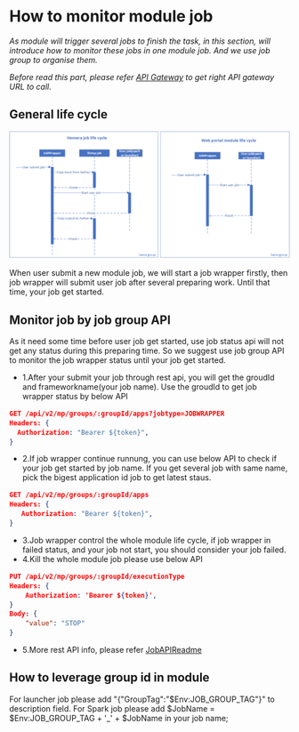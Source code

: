 # How to monitor module job
*As module will trigger several jobs to finish the task, in this section, will introduce how to monitor these jobs in one module job. And we use job group to organise them.*

*Before read this part, please refer [API Gateway](../../../mtExternalService/Openresty/docs/APIGW_Api.md) to get right API gateway URL to call.*

## General life cycle
![Job life cycle](JobLifeCycle.png)

When user submit a new module job, we will start a job wrapper firstly, then job wrapper will submit user job after several preparing work. Until that time, your job get started.

## Monitor job by job group API
As it need some time before user job get started, use job status api will not get any status during this preparing time. So we suggest use job group API to monitor the job wrapper status until your job get started.


- 1.After your submit your job through rest api, you will get the groudId and frameworkname(your job name). Use the groudId to get job wrapper status by below API

```json
GET /api/v2/mp/groups/:groupId/apps?jobtype=JOBWRAPPER
Headers: {
  Authorization: "Bearer ${token}",
}
```

- 2.If job wrapper continue runnung, you can use below API to check if your job get started by job name. If you get several job with same name, pick the bigest application id job to get latest staus.
```json
GET /api/v2/mp/groups/:groupId/apps
Headers: {
   Authorization: "Bearer ${token}",
}
```
- 3.Job wrapper control the whole module life cycle, if job wrapper in failed status, and your job not start, you should consider your job failed. 
- 4.Kill the whole module job please use below API
```json
PUT /api/v2/mp/groups/:groupId/executionType
Headers: {
    Authorization: 'Bearer ${token}',
}
Body: {
    "value": "STOP"
}
```

- 5.More rest API info, please refer [JobAPIReadme](JobAPIReadme.md)

## How to leverage group id in module
For launcher job please add "{"GroupTag":"$Env:JOB_GROUP_TAG"}" to description field.
For Spark job please add $JobName = $Env:JOB_GROUP_TAG + '_' + $JobName in your job name;